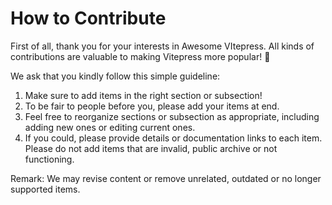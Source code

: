 # How to Contribute

First of all, thank you for your interests in Awesome VItepress. All kinds of contributions are valuable to making Vitepress more popular! :pray:

We ask that you kindly follow this simple guideline:
1. Make sure to add items in the right section or subsection!
2. To be fair to people before you, please add your items at end.
3. Feel free to reorganize sections or subsection as appropriate, including adding new ones or editing current ones.
4. If you could, please provide details or documentation links to each item. Please do not add items that are invalid, public archive or not functioning.

Remark: We may revise content or remove unrelated, outdated or no longer supported items.

